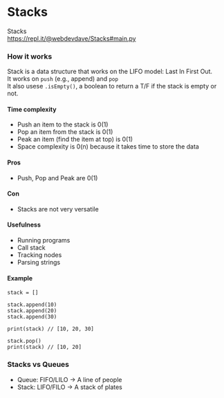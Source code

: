 # Stacks
Stacks    
https://repl.it/@webdevdave/Stacks#main.py

### How it works

Stack is a data structure that works on the LIFO model: Last In First Out.    
It works on ```push``` (e.g., append) and ```pop```    
It also usese ```.isEmpty()```, a boolean to return a T/F if the stack is empty or not.

#### Time complexity

* Push an item to the stack is 0(1)
* Pop an item from the stack is 0(1)
* Peak an item (find the item at top) is 0(1)
* Space complexity is 0(n) because it takes time to store the data

#### Pros
* Push, Pop and Peak are 0(1)

#### Con
* Stacks are not very versatile

#### Usefulness
* Running programs
* Call stack
* Tracking nodes
* Parsing strings

#### Example

```
stack = []

stack.append(10)
stack.append(20)
stack.append(30)

print(stack) // [10, 20, 30]

stack.pop()
print(stack) // [10, 20]
```

### Stacks vs Queues

* Queue: FIFO/LILO   -> A line of people
* Stack: LIFO/FILO   -> A stack of plates


